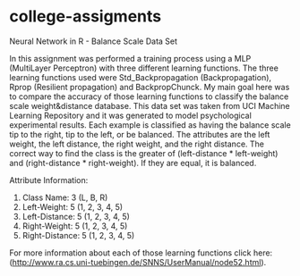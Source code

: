 # college-assigments
Neural Network in R - Balance Scale Data Set

In this assignment was performed a training process using a MLP (MultiLayer Perceptron) with three different learning functions. The three learning functions used were Std_Backpropagation (Backpropagation), Rprop (Resilient propagation) and BackpropChunck. My main goal here was to compare the accuracy of those learning functions to classify the balance scale weight&distance database. This data set was taken  from UCI Machine Learning Repository and it was generated to model psychological experimental results. Each example is classified as having the balance scale tip to the right, tip to the left, or be balanced. The attributes are the left weight, the left distance, the right weight, and the right distance. The correct way to find the class is the greater of (left-distance * left-weight) and (right-distance * right-weight). If they are equal, it is balanced.

Attribute Information:

1. Class Name: 3 (L, B, R) 
2. Left-Weight: 5 (1, 2, 3, 4, 5) 
3. Left-Distance: 5 (1, 2, 3, 4, 5) 
4. Right-Weight: 5 (1, 2, 3, 4, 5) 
5. Right-Distance: 5 (1, 2, 3, 4, 5)

 For more information about each of those learning functions click here: (http://www.ra.cs.uni-tuebingen.de/SNNS/UserManual/node52.html). 
